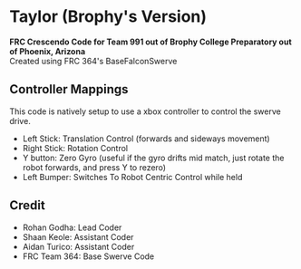 # Taylor (Brophy's Version) </br>

**FRC Crescendo Code for Team 991 out of Brophy College Preparatory out of Phoenix, Arizona** </br>
Created using FRC 364's BaseFalconSwerve</br>

**Controller Mappings**
----
This code is natively setup to use a xbox controller to control the swerve drive. </br>
* Left Stick: Translation Control (forwards and sideways movement)
* Right Stick: Rotation Control </br>
* Y button: Zero Gyro (useful if the gyro drifts mid match, just rotate the robot forwards, and press Y to rezero)
* Left Bumper: Switches To Robot Centric Control while held

**Credit**
---
* Rohan Godha: Lead Coder
* Shaan Keole: Assistant Coder
* Aidan Turico: Assistant Coder
* FRC Team 364: Base Swerve Code